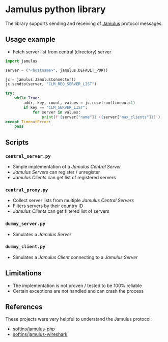 # Jamulus python library

The library supports sending and receiving of [Jamulus](https://github.com/jamulussoftware/jamulus/) protocol messages.

## Usage example

* Fetch server list from central (directory) server

```python
import jamulus

server = ("<hostname>", jamulus.DEFAULT_PORT)

jc = jamulus.JamulusConnector()
jc.sendto(server, "CLM_REQ_SERVER_LIST")

try:
    while True:
        addr, key, count, values = jc.recvfrom(timeout=1)
        if key == "CLM_SERVER_LIST":
            for server in values:
                print(f'{server["name"]} ({server["max_clients"]})')
except TimeoutError:
    pass
```

## Scripts

### `central_server.py`

* Simple implementation of a _Jamulus Central Server_
* _Jamulus Servers_ can register / unregister
* _Jamulus Clients_ can get list of registered servers

### `central_proxy.py`

* Collect server lists from multiple _Jamulus Central Servers_
* Filters servers by their country ID
* _Jamulus Clients_ can get filtered list of servers

### `dummy_server.py`

* Simulates a _Jamulus Server_

### `dummy_client.py`

* Simulates a _Jamulus Client_ connecting to a _Jamulus Server_

## Limitations

* The implementation is not proven / tested to be 100% reliable
* Certain exceptions are not handled and can crash the process

## References

These projects were very helpful to understand the Jamulus protocol:
- [softins/jamulus-php](https://github.com/softins/jamulus-php)
- [softins/jamulus-wireshark](https://github.com/softins/jamulus-wireshark)
